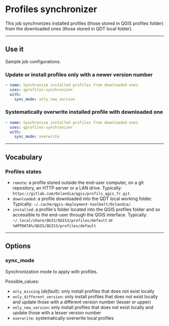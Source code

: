 # Profiles synchronizer

This job synchronizes installed profiles (those stored in QGIS profiles folder) from the downloaded ones (those stored in QDT local folder).

----

## Use it

Sample job configurations.

### Update or install profiles only with a newer version number

```yaml
- name: Synchronize installed profiles from downloaded ones
  uses: qprofiles-synchronizer
  with:
    sync_mode: only_new_version
```

### Systematically overwrite installed profile with downloaded one

```yaml
- name: Synchronize installed profiles from downloaded ones
  uses: qprofiles-synchronizer
  with:
    sync_mode: overwrite
```

----

## Vocabulary

### Profiles states

- `remote`: a profile stored outside the end-user computer, on a git repository, an HTTP server or a LAN drive. Typically: `https://gitlab.com/Oslandia/qgis/profils_qgis_fr.git`.
- `downloaded`: a profile downloaded into the QDT local working folder. Typically: `~/.cache/qgis-deployment-toolbelt/Oslandia/`.
- `installed`: a profile's folder located into the QGIS profiles folder and so accessible to the end-user through the QGIS interface. Typically: `~/.local/share/QGIS/QGIS3/profiles/default` or `%APPDATA%/QGIS/QGIS3/profiles/default`

----

## Options

### sync_mode

Synchronization mode to apply with profiles.

Possible_values:

- `only_missing` (_default_): only install profiles that does not exist locally
- `only_different_version`: only install profiles that does not exist locally and update those with a different version number (lesser or upper)
- `only_new_version`: only install profiles that does not exist locally and update those with a lesser version number
- `overwrite`: systematically overwrite local profiles
